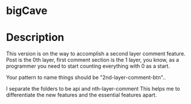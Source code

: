 # bigCave

# Description

This version is on the way to accomplish a second layer comment feature.
Post is the 0th layer, first comment section is the 1 layer, you know, as a programmer you need to start counting everything with 0 as a start.

Your pattern to name things should be "2nd-layer-comment-btn"..

I separate the folders to be api and nth-layer-comment
This helps me to differentiate the new features and the essential features apart.
